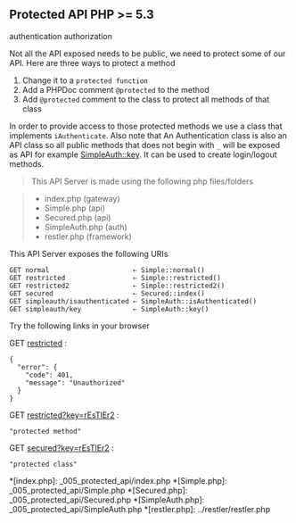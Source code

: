 Protected API <requires>PHP >= 5.3</requires>
-------------

<tag>authentication</tag>
<tag>authorization</tag>

Not all the API exposed needs to be public, we need to protect some of our API.
 Here are three ways to protect a method

 1. Change it to a `protected function`
 2. Add a PHPDoc comment `@protected` to the method
 3. Add `@protected` comment to the class to protect all methods of that class

 In order to provide access to those protected methods we use a class that implements `iAuthenticate`. Also note that
 An Authentication class is also an API class so all public methods that does not begin with `_` will be exposed as API
 for example [SimpleAuth::key](simpleauth/key). It can be used to create login/logout methods.
> This API Server is made using the following php files/folders

> * index.php      (gateway)
> * Simple.php      (api)
> * Secured.php      (api)
> * SimpleAuth.php      (auth)
> * restler.php      (framework)

This API Server exposes the following URIs

	GET normal                     ⇠ Simple::normal()
	GET restricted                 ⇠ Simple::restricted()
	GET restricted2                ⇠ Simple::restricted2()
	GET secured                    ⇠ Secured::index()
	GET simpleauth/isauthenticated ⇠ SimpleAuth::isAuthenticated()
	GET simpleauth/key             ⇠ SimpleAuth::key()


Try the following links in your browser

GET [restricted](index.php/restricted)
:	
~~~~~~~~~~~~~~~~~~~~~~~~~~~~~~~~
{
  "error": {
    "code": 401,
    "message": "Unauthorized"
  }
}
~~~~~~~~~~~~~~~~~~~~~~~~~~~~~~~~

GET [restricted?key=rEsTlEr2](index.php/restricted?key=rEsTlEr2)
:	
~~~~~~~~~~~~~~~~~~~~~~~~~~~~~~~~
"protected method"
~~~~~~~~~~~~~~~~~~~~~~~~~~~~~~~~

GET [secured?key=rEsTlEr2](index.php/secured?key=rEsTlEr2)
:	
~~~~~~~~~~~~~~~~~~~~~~~~~~~~~~~~
"protected class"
~~~~~~~~~~~~~~~~~~~~~~~~~~~~~~~~






*[index.php]: _005_protected_api/index.php
*[Simple.php]: _005_protected_api/Simple.php
*[Secured.php]: _005_protected_api/Secured.php
*[SimpleAuth.php]: _005_protected_api/SimpleAuth.php
*[restler.php]: ../restler/restler.php

